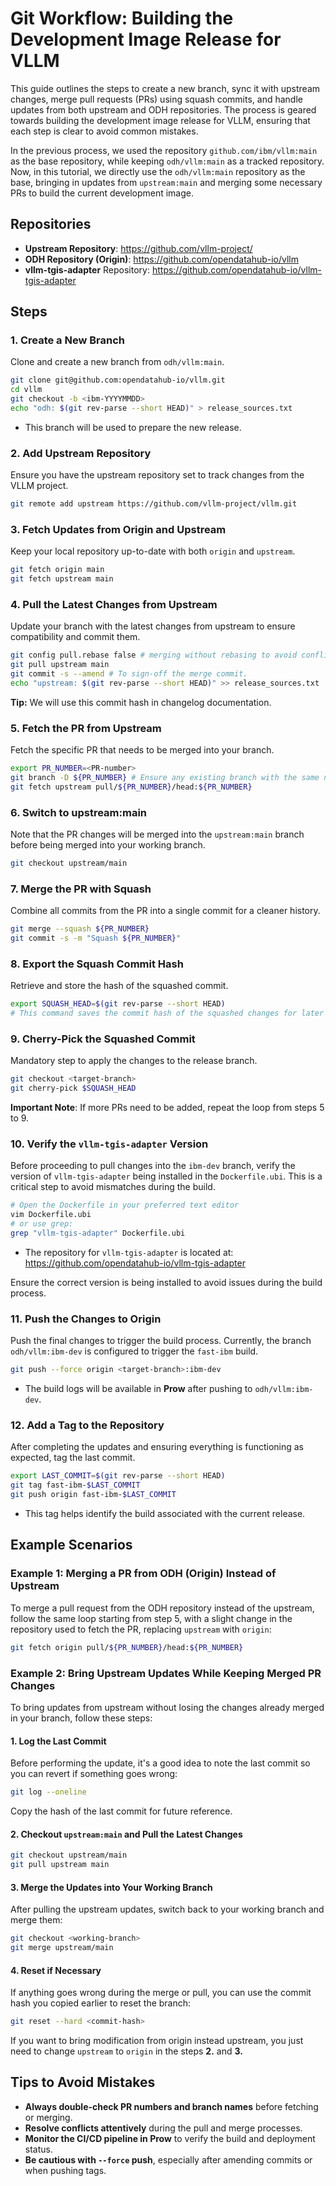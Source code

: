 # Git Workflow: Building the Development Image Release for VLLM

This guide outlines the steps to create a new branch, sync it with upstream changes, merge pull requests (PRs) using squash commits, and handle updates from both upstream and ODH repositories. The process is geared towards building the development image release for VLLM, ensuring that each step is clear to avoid common mistakes.

In the previous process, we used the repository `github.com/ibm/vllm:main` as the base repository, while keeping `odh/vllm:main` as a tracked repository. Now, in this tutorial, we directly use the `odh/vllm:main` repository as the base, bringing in updates from `upstream:main` and merging some necessary PRs to build the current development image.

## Repositories
- **Upstream Repository**: https://github.com/vllm-project/
- **ODH Repository (Origin)**: https://github.com/opendatahub-io/vllm
- **vllm-tgis-adapter** Repository: https://github.com/opendatahub-io/vllm-tgis-adapter

## Steps

### 1. **Create a New Branch**
Clone and create a new branch from `odh/vllm:main`.
```bash
git clone git@github.com:opendatahub-io/vllm.git
cd vllm
git checkout -b <ibm-YYYYMMDD>
echo "odh: $(git rev-parse --short HEAD)" > release_sources.txt  
```
- This branch will be used to prepare the new release.

### 2. **Add Upstream Repository**
Ensure you have the upstream repository set to track changes from the VLLM project.
```bash
git remote add upstream https://github.com/vllm-project/vllm.git
```

### 3. **Fetch Updates from Origin and Upstream**
Keep your local repository up-to-date with both `origin` and `upstream`.
```bash
git fetch origin main
git fetch upstream main
```

### 4. **Pull the Latest Changes from Upstream**
Update your branch with the latest changes from upstream to ensure compatibility and commit them.
```bash
git config pull.rebase false # merging without rebasing to avoid conflicts.
git pull upstream main
git commit -s --amend # To sign-off the merge commit. 
echo "upstream: $(git rev-parse --short HEAD)" >> release_sources.txt
```
**Tip:** We will use this commit hash in changelog documentation.  

### 5. **Fetch the PR from Upstream**
Fetch the specific PR that needs to be merged into your branch.
```bash
export PR_NUMBER=<PR-number>
git branch -D ${PR_NUMBER} # Ensure any existing branch with the same name is deleted
git fetch upstream pull/${PR_NUMBER}/head:${PR_NUMBER}
```

### 6. **Switch to upstream:main**
Note that the PR changes will be merged into the `upstream:main` branch before being merged into your working branch.
```bash
git checkout upstream/main
```

### 7. **Merge the PR with Squash**
Combine all commits from the PR into a single commit for a cleaner history.
```bash
git merge --squash ${PR_NUMBER}
git commit -s -m "Squash ${PR_NUMBER}"
```

### 8. **Export the Squash Commit Hash**
Retrieve and store the hash of the squashed commit.
```bash
export SQUASH_HEAD=$(git rev-parse --short HEAD)
# This command saves the commit hash of the squashed changes for later use.
```

### 9. **Cherry-Pick the Squashed Commit**
Mandatory step to apply the changes to the release branch.
```bash
git checkout <target-branch>
git cherry-pick $SQUASH_HEAD
```

**Important Note**: If more PRs need to be added, repeat the loop from steps 5 to 9.

### 10. **Verify the `vllm-tgis-adapter` Version**
Before proceeding to pull changes into the `ibm-dev` branch, verify the version of `vllm-tgis-adapter` being installed in the `Dockerfile.ubi`. This is a critical step to avoid mismatches during the build.
```bash
# Open the Dockerfile in your preferred text editor
vim Dockerfile.ubi
# or use grep:
grep "vllm-tgis-adapter" Dockerfile.ubi
```
- The repository for `vllm-tgis-adapter` is located at: https://github.com/opendatahub-io/vllm-tgis-adapter

Ensure the correct version is being installed to avoid issues during the build process.

### 11. **Push the Changes to Origin**
Push the final changes to trigger the build process.
Currently, the branch `odh/vllm:ibm-dev` is configured to trigger the `fast-ibm` build.
```bash
git push --force origin <target-branch>:ibm-dev
```
- The build logs will be available in **Prow** after pushing to `odh/vllm:ibm-dev`.

### 12. **Add a Tag to the Repository**
After completing the updates and ensuring everything is functioning as expected, tag the last commit.
```bash
export LAST_COMMIT=$(git rev-parse --short HEAD)
git tag fast-ibm-$LAST_COMMIT
git push origin fast-ibm-$LAST_COMMIT
```
- This tag helps identify the build associated with the current release.

## Example Scenarios

### Example 1: Merging a PR from ODH (Origin) Instead of Upstream
To merge a pull request from the ODH repository instead of the upstream, follow the same loop starting from step 5, with a slight change in the repository used to fetch the PR, replacing `upstream` with `origin`:
```bash
git fetch origin pull/${PR_NUMBER}/head:${PR_NUMBER}
```

### Example 2: Bring Upstream Updates While Keeping Merged PR Changes
To bring updates from upstream without losing the changes already merged in your branch, follow these steps:

#### 1. **Log the Last Commit**
Before performing the update, it's a good idea to note the last commit so you can revert if something goes wrong:
```bash
git log --oneline
```
Copy the hash of the last commit for future reference.

#### 2. **Checkout `upstream:main` and Pull the Latest Changes**
```bash
git checkout upstream/main
git pull upstream main
```

#### 3. **Merge the Updates into Your Working Branch**
After pulling the upstream updates, switch back to your working branch and merge them:
```bash
git checkout <working-branch>
git merge upstream/main
```

#### 4. **Reset if Necessary**
If anything goes wrong during the merge or pull, you can use the commit hash you copied earlier to reset the branch:
```bash
git reset --hard <commit-hash>
```
If you want to bring modification from origin instead upstream, you just need to change `upstream` to `origin` in the steps **2.** and **3.** 

## Tips to Avoid Mistakes
- **Always double-check PR numbers and branch names** before fetching or merging.
- **Resolve conflicts attentively** during the pull and merge processes.
- **Monitor the CI/CD pipeline in Prow** to verify the build and deployment status.
- **Be cautious with `--force` push**, especially after amending commits or when pushing tags.
